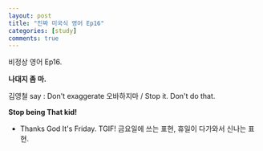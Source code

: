 ```yaml
---
layout: post
title: "진짜 미국식 영어 Ep16"
categories: [study]
comments: true
---
```


비정상 영어 Ep16. 

<b>나대지 좀 마.</b>

김영철 say : Don't exaggerate 오바하지마 / Stop it. Don't do that.

<b>Stop being That kid!</b>

+ Thanks God It's Friday. TGIF! 금요일에 쓰는 표현, 휴일이 다가와서 신나는 표현.

